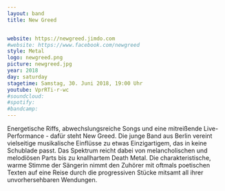 ```yaml
---
layout: band
title: New Greed


website: https://newgreed.jimdo.com
#website: https://www.facebook.com/newgreed
style: Metal
logo: newgreed.png
picture: newgreed.jpg
year: 2018
day: saturday
stagetime: Samstag, 30. Juni 2018, 19:00 Uhr
youtube: VprRTi-r-wc
#soundcloud:
#spotify:
#bandcamp:
---
```


Energetische Riffs, abwechslungsreiche Songs und eine mitreißende Live-
Performance - dafür steht New Greed. Die junge Band aus Berlin vereint
vielseitige musikalische Einflüsse zu etwas Einzigartigem, das in keine
Schublade passt. Das Spektrum reicht dabei von melancholischen und melodiösen
Parts bis zu knallhartem Death Metal. Die charakteristische, warme Stimme der
Sängerin nimmt den Zuhörer mit oftmals poetischen Texten auf eine Reise durch
die progressiven Stücke mitsamt all ihrer unvorhersehbaren Wendungen.
